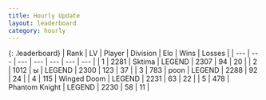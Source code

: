 ```yaml
---
title: Hourly Update
layout: leaderboard
category: hourly
---
```


{: .leaderboard}
| Rank | LV | Player | Division | Elo | Wins | Losses |
| --- | --- | --- | --- | --- | --- | --- |
| <span data-change="0">1</span> | 2281 | <span title="ID: 353063">Sktima</span> | LEGEND | <span data-change="0">2307</span> | <span data-change="0">94</span> | <span data-change="0">20</span> |
| <span data-change="1">2</span> | 1012 | <span title="ID: 402846">ы</span> | LEGEND | <span data-change="15">2300</span> | <span data-change="3">123</span> | <span data-change="0">37</span> |
| <span data-change="-1">3</span> | 783 | <span title="ID: 540690">poon</span> | LEGEND | <span data-change="0">2288</span> | <span data-change="0">92</span> | <span data-change="0">24</span> |
| <span data-change="0">4</span> | 115 | <span title="ID: 744396">Winged Doom</span> | LEGEND | <span data-change="0">2231</span> | <span data-change="0">63</span> | <span data-change="0">22</span> |
| <span data-change="0">5</span> | 478 | <span title="ID: 742939">Phantom Knight</span> | LEGEND | <span data-change="0">2230</span> | <span data-change="0">58</span> | <span data-change="0">11</span> |